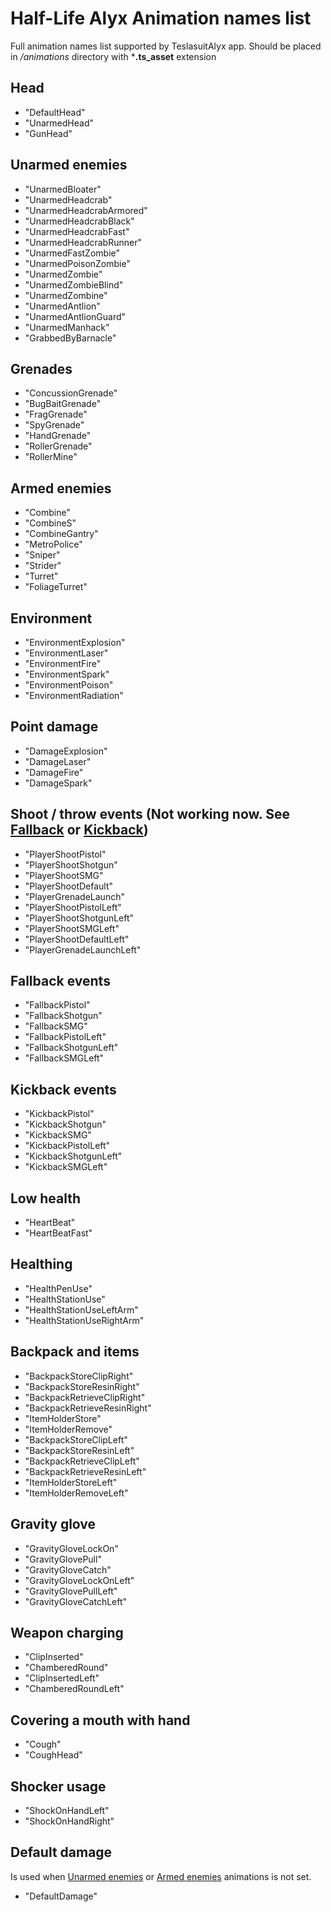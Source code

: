 # Half-Life Alyx Animation names list

Full animation names list supported by TeslasuitAlyx app. Should be placed in _/animations_ directory with ***.ts_asset** extension


## Head
- "DefaultHead"
- "UnarmedHead"
- "GunHead"

## Unarmed enemies
- "UnarmedBloater"
- "UnarmedHeadcrab"
- "UnarmedHeadcrabArmored"
- "UnarmedHeadcrabBlack"
- "UnarmedHeadcrabFast"
- "UnarmedHeadcrabRunner"
- "UnarmedFastZombie"
- "UnarmedPoisonZombie"
- "UnarmedZombie"
- "UnarmedZombieBlind"
- "UnarmedZombine"
- "UnarmedAntlion"
- "UnarmedAntlionGuard"
- "UnarmedManhack"
- "GrabbedByBarnacle"

## Grenades
- "ConcussionGrenade"
- "BugBaitGrenade"
- "FragGrenade"
- "SpyGrenade"
- "HandGrenade"
- "RollerGrenade"
- "RollerMine"

## Armed enemies
- "Combine"
- "CombineS"
- "CombineGantry"
- "MetroPolice"
- "Sniper"
- "Strider"
- "Turret"
- "FoliageTurret"

## Environment
- "EnvironmentExplosion"
- "EnvironmentLaser"
- "EnvironmentFire"
- "EnvironmentSpark"
- "EnvironmentPoison"
- "EnvironmentRadiation"

## Point damage
- "DamageExplosion"
- "DamageLaser"
- "DamageFire"
- "DamageSpark"

## Shoot / throw events (Not working now. See [Fallback](#fallback-events) or [Kickback](#kickback-events))
- "PlayerShootPistol"
- "PlayerShootShotgun"
- "PlayerShootSMG"
- "PlayerShootDefault"
- "PlayerGrenadeLaunch"
- "PlayerShootPistolLeft"
- "PlayerShootShotgunLeft"
- "PlayerShootSMGLeft"
- "PlayerShootDefaultLeft"
- "PlayerGrenadeLaunchLeft"

## Fallback events
- "FallbackPistol"
- "FallbackShotgun"
- "FallbackSMG"
- "FallbackPistolLeft"
- "FallbackShotgunLeft"
- "FallbackSMGLeft"

## Kickback events
- "KickbackPistol"
- "KickbackShotgun"
- "KickbackSMG"
- "KickbackPistolLeft"
- "KickbackShotgunLeft"
- "KickbackSMGLeft"

## Low health
- "HeartBeat"
- "HeartBeatFast"

## Healthing
- "HealthPenUse"
- "HealthStationUse"
- "HealthStationUseLeftArm"
- "HealthStationUseRightArm"

## Backpack and items
- "BackpackStoreClipRight"
- "BackpackStoreResinRight"
- "BackpackRetrieveClipRight"
- "BackpackRetrieveResinRight"
- "ItemHolderStore"
- "ItemHolderRemove"
- "BackpackStoreClipLeft"
- "BackpackStoreResinLeft"
- "BackpackRetrieveClipLeft"
- "BackpackRetrieveResinLeft"
- "ItemHolderStoreLeft"
- "ItemHolderRemoveLeft"

## Gravity glove
- "GravityGloveLockOn"
- "GravityGlovePull"
- "GravityGloveCatch"
- "GravityGloveLockOnLeft"
- "GravityGlovePullLeft"
- "GravityGloveCatchLeft"

## Weapon charging
- "ClipInserted"
- "ChamberedRound"
- "ClipInsertedLeft"
- "ChamberedRoundLeft"

## Covering a mouth with hand
- "Cough"
- "CoughHead"

## Shocker usage
- "ShockOnHandLeft"
- "ShockOnHandRight"

## Default damage
Is used when [Unarmed enemies](#unarmed-enemies) or [Armed enemies](#armed-enemies) animations is not set.
- "DefaultDamage"
